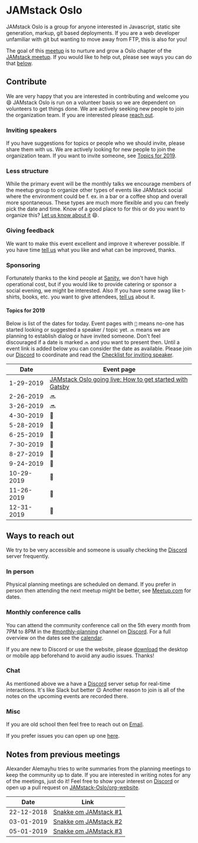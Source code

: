 # JAMstack Oslo

JAMstack Oslo is a group for anyone interested in Javascript, static site
generation, markup, git based deployments. If you are a web developer
unfamiliar with git but wanting to move away from FTP, this is also for you!

The goal of this [meetup][2] is to nurture and grow a Oslo chapter of the
[JAMstack meetup][3]. If you would like to help out, please see ways you can do
that [below](#contribute).

## Contribute

We are very happy that you are interested in contributing and welcome you :smile:
JAMstack Oslo is run on a volunteer basis so we are dependent on volunteers to
get things done. We are actively seeking new people to join the organization
team. If you are interested please [reach out](#ways-to-reach-out).

### Inviting speakers

If you have suggestions for topics or people who we should invite, please share
them with us. We are actively looking for new people to join the organization
team. If you want to invite someone, see [Topics for 2019](#topics-for-2019).

### Less structure

While the primary event will be the monthly talks we encourage members of the
meetup group to organize other types of events like JAMstack social where the
environment could be f. ex. in a bar or a coffee shop and overall more
spontaneous.  These types are much more flexible and you can freely pick the
date and time. Know of a good place to for this or do you want to organize
this?  [Let us know about it][0] :smile:.


### Giving feedback

We want to make this event excellent and improve it wherever possible. If you
have time [tell us](#ways-to-reach-out) what you like and what can be improved,
thanks.

### Sponsoring

Fortunately thanks to the kind people at [Sanity][4], we don't have high
operational cost, but if you would like to provide catering or sponsor a social
evening, we might be interested. Also If you have some swag like t-shirts,
books, etc. you want to give attendees, [tell us](#ways-to-reach-out) about it.

#### Topics for 2019

Below is list of the dates for today. Event pages with `👀` means no-one has
started looking or suggested a speaker / topic yet. `🔜` means we are planning
to establish dialog or have invited someone. Don't feel discouraged if a date
is marked `🔜` and you want to present then. Until a event link is added below
you can consider the date as available. Please join our [Discord][0] to
coordinate and read the [Checklist for inviting speaker][7].

| Date       | Event page                                                            |
| ---------- | --------------------------------------------------------------------- |
| 1-29-2019  | [JAMstack Oslo going live: How to get started with Gatsby][1-29-2019] |
| 2-26-2019  | 🔜                                                                    |
| 3-26-2019  | 🔜                                                                    |
| 4-30-2019  | 👀                                                                    |
| 5-28-2019  | 👀                                                                    |
| 6-25-2019  | 👀                                                                    |
| 7-30-2019  | 👀                                                                    |
| 8-27-2019  | 👀                                                                    |
| 9-24-2019  | 👀                                                                    |
| 10-29-2019 | 👀                                                                    |
| 11-26-2019 | 👀                                                                    |
| 12-31-2019 | 👀                                                                    |

## Ways to reach out

We try to be very accessible and someone is usually checking the [Discord][0]
server frequently.

### In person

Physical planning meetings are scheduled on demand. If you prefer in person
then attending the next meetup might be better, see [Meetup.com][2] for dates.

### Monthly conference calls

You can attend the community conference call on the 5th every month from 7PM to
8PM in the [#monthly-planning][0] channel on [Discord][0]. For a full overview
on the dates see the [calendar][1].

If you are new to Discord or use the website, please [download][5] the desktop
or mobile app beforehand to avoid any audio issues. Thanks!

### Chat

As mentioned above we a have a [Discord][0] server setup for real-time
interactions. It's like Slack but better :wink: Another reason to join is all
of the notes on the upcoming events are recorded there.

### Misc

If you are old school then feel free to reach out on [Email](mailto:alexander@alemayhu.com?subject=JAMstack-Oslo).

If you prefer issues you can open up one [here](https://github.com/JAMstack-Oslo/org-website/issues).

## Notes from previous meetings

Alexander Alemayhu tries to write summaries from the planning meetings to keep
the community up to date. If you are interested in writing notes for any of the
meetings, just do it! Feel free to show your interest on [Discord][0] or open up
a pull request on [JAMstack-Oslo/org-website][6].

| Date       | Link                                                             |
| ---------- | ---------------------------------------------------------------- |
| 22-12-2018 | [Snakke om JAMstack #1](meetings/meeting-planning-22-12-2018.md) |
| 03-01-2019 | [Snakke om JAMstack #2](meetings/meeting-planning-03-01-2019.md) |
| 05-01-2019 | [Snakke om JAMstack #3](meetings/meeting-planning-05-01-2019.md) |

[0]: https://discord.gg/rE3pcSw
[1]: https://calendar.google.com/calendar?cid=YWxlbWF5aHUuY29tX2tzaGxxbHFsZjdmYTlnbjZjZWRqY2NsZzRjQGdyb3VwLmNhbGVuZGFyLmdvb2dsZS5jb20
[2]: https://www.meetup.com/JAMstack-Oslo/
[1-29-2019]: https://www.meetup.com/de-DE/JAMstack-Oslo/events/257379094/
[3]: https://jamstack.org
[4]: https://sanity.io
[5]: https://discordapp.com/download
[6]: https://github.com/JAMstack-Oslo/org-website
[7]: organization/checklist.html#checklist-for-organizing
